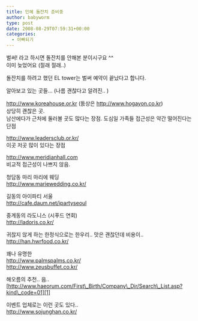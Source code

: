 ```yaml
---
title: 민혜 돌잔치 준비중
author: babyworm
type: post
date: 2008-08-29T07:59:31+00:00
categories:
  - 아빠되기
---
```

벌써! 라고 하시면 돌잔치를 안해본 분이시구요 ^^<br>
이미 늦었어요 (절래 절래..)

돌잔치를 하려고 했던 EL tower는 벌써 예약이 끝났다고 합니다. 

알아보고 있는 곳들… (나름 괜찮다고 알려진.. )

<http://www.koreahouse.or.kr> (돐상은 <http://www.hogayon.co.kr>)<br>
상당히 괜찮은 곳.<br>
남산에다가 근처에 둘러볼 곳도 많다는 장점. 도심일 가족들 접근성은 약간 떨어진다는 단점

<http://www.leadersclub.or.kr/><br>
이곳 저곳 많이 있다는 장점

<http://www.meridianhall.com><br>
비교적 접근성이 나쁘지 않음. 

청담동 마리 마리에 웨딩<br>
<http://www.mariewedding.co.kr/>

길동의 아이파티 서울<br>
<http://cafe.daum.net/ipartyseoul>

중계동의 라도니스 (시푸드 연회)<br>
<http://ladoris.co.kr/>

귀찮지 않게 하는 한정식으로는 한우리.. 맛은 괜찮던데 비용이..  <br>
<http://han.hwrfood.co.kr/>

꽤나 유명한<br>
<http://www.palmspalms.co.kr/> <br>
<http://www.zeusbuffet.co.kr/>

해오름의 추천.. 음..<br>
[http://www.haeorum.com/First\_Birth/Company\_Dir/Search\_List.asp?kind\_code=01][1]

이벤트 업체로는 이런 곳도 있다..<br>
<http://www.sojunghan.co.kr/>

 [1]: http://www.haeorum.com/First_Birth/Company_Dir/Search_List.asp?kind_code=01
